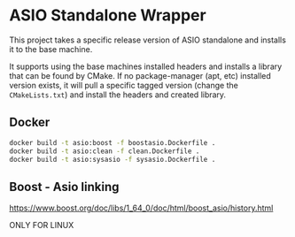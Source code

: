 # ASIO Standalone Wrapper

This project takes a specific release version of ASIO standalone and installs it to the base machine.

It supports using the base machines installed headers and installs a library that can be found by CMake. If no package-manager (apt, etc) installed version exists, it will pull a specific tagged version (change the `CMakeLists.txt`) and install the headers and created library.

## Docker

```bash
docker build -t asio:boost -f boostasio.Dockerfile .
docker build -t asio:clean -f clean.Dockerfile .
docker build -t asio:sysasio -f sysasio.Dockerfile .
```


## Boost - Asio linking
https://www.boost.org/doc/libs/1_64_0/doc/html/boost_asio/history.html

ONLY FOR LINUX